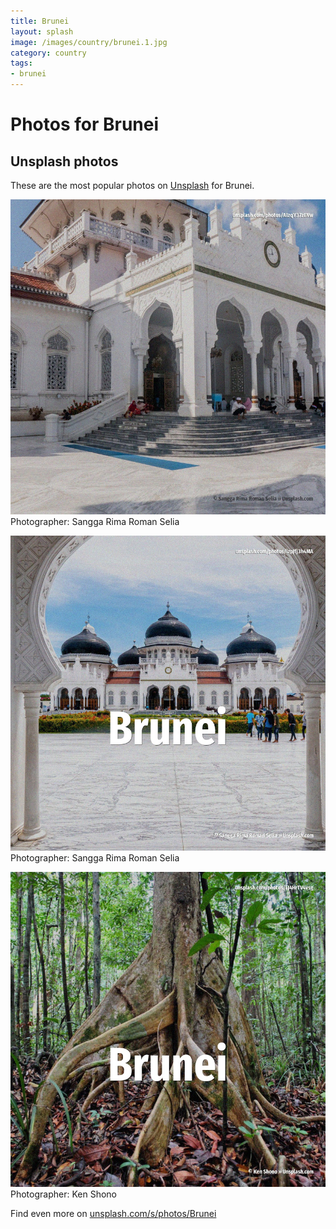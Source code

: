 ```yaml
---
title: Brunei
layout: splash
image: /images/country/brunei.1.jpg
category: country
tags:
- brunei
---
```

# Photos for Brunei
 
## Unsplash photos
These are the most popular photos on [Unsplash](https://unsplash.com) for Brunei.
 
![Brunei](/images/country/brunei.1.jpg)
Photographer:  Sangga Rima Roman Selia
 
![Brunei](/images/country/brunei.2.jpg)
Photographer:  Sangga Rima Roman Selia
 
![Brunei](/images/country/brunei.3.jpg)
Photographer:  Ken Shono
 
Find even more on [unsplash.com/s/photos/Brunei](https://unsplash.com/s/photos/Brunei)
 
